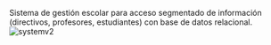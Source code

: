 Sistema de gestión escolar para acceso segmentado de información (directivos, profesores, estudiantes) con base de datos relacional.
![systemv2](https://github.com/user-attachments/assets/7a606b56-8ba2-45b5-a493-43cedb1e3d6f)
